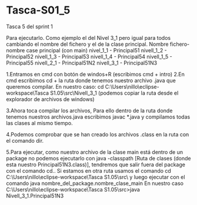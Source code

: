 # Tasca-S01_5
Tasca 5 del sprint 1

Para ejecutarlo. Como ejemplo el del Nivel 3_1 pero igual para todos cambiando el nombre del fichero y el de la clase principal.
Nombre fichero-nombre case principal (con main)
nivel_1_1 - Principal51
nivell_1_2 - Principal52
nivell_1_3 - Principal53
nivell_1_4 - Principal54
nivell_1_5 - Principal55
nivell_2_1 - Principal51N2
nivell_3_1 - Principal51N3



1.Entramos en cmd con botón de windos+R (escribimos cmd + intro)
2.En cmd escribimos cd + la ruta donde tenemos nuestro archivo .java que queremos compilar.
	En nuestro caso: cd C:\Users\nillo\eclipse-workspace\Tasca S1.05\src\Nivell_3_1 (podemos copiar la ruta desde el explorador de archivos de windows)

3.Ahora toca compilar los archivos, 
	Para ello dentro de la ruta donde tenemos nuestros archivos.java escribimos javac *.java y compilamos todas las clases al mismo tiempo.
	
4.Podemos comprobar que se han creado los archivos .class en la ruta con el comando dir.

5.Para ejecutar, como nuestro archivo de la clase main está dentro de un package no podemos ejecutarlo con java -classpath [Ruta de clases (donde esta nuestro Principal51N3.class)], tendremos que salir fuera del package con el comando cd..
	Si estamos en otra ruta usamos el comando  cd C:\Users\nillo\eclipse-workspace\Tasca S1.05\src\ y luego ejecutar con el comando java nombre_del_package.nombre_clase_main
	En nuestro caso C:\Users\nillo\eclipse-workspace\Tasca S1.05\src>java Nivell_3_1.Principal51N3

